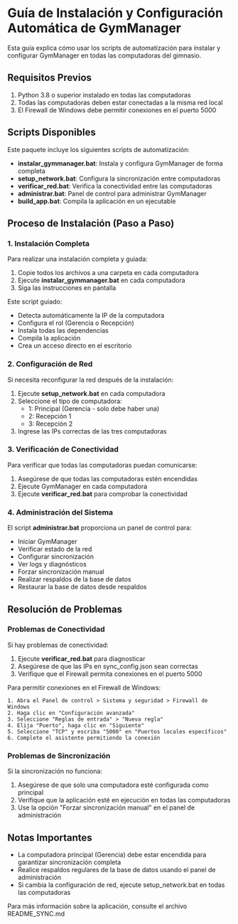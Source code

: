 # Guía de Instalación y Configuración Automática de GymManager

Esta guía explica cómo usar los scripts de automatización para instalar y configurar GymManager en todas las computadoras del gimnasio.

## Requisitos Previos

1. Python 3.8 o superior instalado en todas las computadoras
2. Todas las computadoras deben estar conectadas a la misma red local
3. El Firewall de Windows debe permitir conexiones en el puerto 5000

## Scripts Disponibles

Este paquete incluye los siguientes scripts de automatización:

- **instalar_gymmanager.bat**: Instala y configura GymManager de forma completa
- **setup_network.bat**: Configura la sincronización entre computadoras
- **verificar_red.bat**: Verifica la conectividad entre las computadoras
- **administrar.bat**: Panel de control para administrar GymManager
- **build_app.bat**: Compila la aplicación en un ejecutable

## Proceso de Instalación (Paso a Paso)

### 1. Instalación Completa

Para realizar una instalación completa y guiada:

1. Copie todos los archivos a una carpeta en cada computadora
2. Ejecute **instalar_gymmanager.bat** en cada computadora
3. Siga las instrucciones en pantalla

Este script guiado:
- Detecta automáticamente la IP de la computadora
- Configura el rol (Gerencia o Recepción)
- Instala todas las dependencias
- Compila la aplicación
- Crea un acceso directo en el escritorio

### 2. Configuración de Red

Si necesita reconfigurar la red después de la instalación:

1. Ejecute **setup_network.bat** en cada computadora
2. Seleccione el tipo de computadora:
   - 1: Principal (Gerencia - solo debe haber una)
   - 2: Recepción 1
   - 3: Recepción 2
3. Ingrese las IPs correctas de las tres computadoras

### 3. Verificación de Conectividad

Para verificar que todas las computadoras puedan comunicarse:

1. Asegúrese de que todas las computadoras estén encendidas
2. Ejecute GymManager en cada computadora
3. Ejecute **verificar_red.bat** para comprobar la conectividad

### 4. Administración del Sistema

El script **administrar.bat** proporciona un panel de control para:

- Iniciar GymManager
- Verificar estado de la red
- Configurar sincronización
- Ver logs y diagnósticos
- Forzar sincronización manual
- Realizar respaldos de la base de datos
- Restaurar la base de datos desde respaldos

## Resolución de Problemas

### Problemas de Conectividad

Si hay problemas de conectividad:

1. Ejecute **verificar_red.bat** para diagnosticar
2. Asegúrese de que las IPs en sync_config.json sean correctas
3. Verifique que el Firewall permita conexiones en el puerto 5000

Para permitir conexiones en el Firewall de Windows:
```
1. Abra el Panel de control > Sistema y seguridad > Firewall de Windows
2. Haga clic en "Configuración avanzada"
3. Seleccione "Reglas de entrada" > "Nueva regla"
4. Elija "Puerto", haga clic en "Siguiente"
5. Seleccione "TCP" y escriba "5000" en "Puertos locales específicos"
6. Complete el asistente permitiendo la conexión
```

### Problemas de Sincronización

Si la sincronización no funciona:

1. Asegúrese de que solo una computadora esté configurada como principal
2. Verifique que la aplicación esté en ejecución en todas las computadoras
3. Use la opción "Forzar sincronización manual" en el panel de administración

## Notas Importantes

- La computadora principal (Gerencia) debe estar encendida para garantizar sincronización completa
- Realice respaldos regulares de la base de datos usando el panel de administración
- Si cambia la configuración de red, ejecute setup_network.bat en todas las computadoras

Para más información sobre la aplicación, consulte el archivo README_SYNC.md 